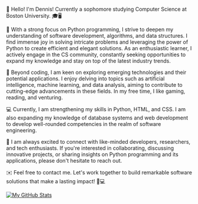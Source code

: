 👋 Hello! I'm Dennis! Currently a sophomore studying Computer Science at Boston University. 🎓🖥️

💼 With a strong focus on Python programming, I strive to deepen my understanding of software development, algorithms, and data structures. I find immense joy in solving intricate problems and leveraging the power of Python to create efficient and elegant solutions.
   As an enthusiastic learner, I actively engage in the CS community, constantly seeking opportunities to expand my knowledge and stay on top of the latest industry trends. 

🚀 Beyond coding, I am keen on exploring emerging technologies and their potential applications. I enjoy delving into topics such as artificial intelligence, machine learning, and data analysis, aiming to contribute to cutting-edge advancements in these fields. In my free time, I like gaming, reading, and venturing. 

💻 Currently, I am strengthening my skills in Python, HTML, and CSS. I am also expanding my knowledge of database systems and web development to develop well-rounded competencies in the realm of software engineering.

🤝 I am always excited to connect with like-minded developers, researchers, and tech enthusiasts. If you're interested in collaborating, discussing innovative projects, or sharing insights on Python programming and its applications, please don't hesitate to reach out.

✉️ Feel free to contact me. Let's work together to build remarkable software solutions that make a lasting impact! 💪💻

[![My GitHub Stats](https://github-readme-stats.vercel.app/api/?username=tabularization&count_private=true&theme=tokyonight&showicons=true)]()
<!---
tabularization/tabularization is a ✨ special ✨ repository because its `README.md` (this file) appears on your GitHub profile.
You can click the Preview link to take a look at your changes.
--->
